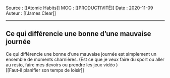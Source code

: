 Source : [[Atomic Habits]]
MOC : [[PRODUCTIVITÉ]]
Date : 2020-11-09
Auteur : [[James Clear]]
***

## Ce qui différencie une bonne d’une mauvaise journée
Ce qui différencie une bonne d’une mauvaise journée est simplement un ensemble de moments charnières. (Est ce que je veux faire du sport ou aller au resto, faire mes devoirs ou prendre les jeux vidéo )  
[[Faut-il planifier son temps de loisir]]